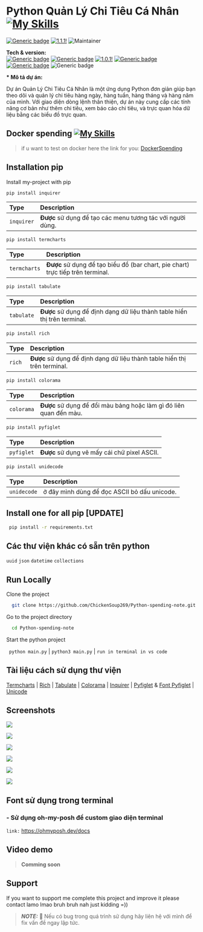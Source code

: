 # Python Quản Lý Chi Tiêu Cá Nhân [![My Skills](https://skillicons.dev/icons?i=python)](https://skillicons.dev)

[![Generic badge](https://img.shields.io/badge/StatusProject-OK-green.svg)](https://shields.io/) [![1.1.1!](https://img.shields.io/badge/Version-1.1.1-1abc9c.svg)](https://GitHub.com/Naereen/ama) ![Maintainer](https://img.shields.io/badge/Python-3.12-blue)

**Tech & version:**  
[![Generic badge](https://img.shields.io/badge/pyfiglet-1.0.2-green.svg)](https://shields.io/) [![Generic badge](https://img.shields.io/badge/termcharts-1.1.2-blue.svg)](https://shields.io/) [![1.0.1!](https://img.shields.io/badge/inquirer-3.4.0-1abc9c.svg)](https://GitHub.com/Naereen/ama) [![Generic badge](https://img.shields.io/badge/tabulate-0.9.0-red.svg)](https://shields.io/) [![Generic badge](https://img.shields.io/badge/rich-13.7.1-yellow.svg)](https://shields.io/) ![Generic badge](https://img.shields.io/badge/colorama-0.4.6-white.svg)

<strong>\* Mô tả dự án:</strong >

Dự án Quản Lý Chi Tiêu Cá Nhân là một ứng dụng Python đơn giản giúp bạn theo dõi và quản lý chi tiêu hàng ngày, hàng tuần, hàng tháng và hàng năm của mình. Với giao diện dòng lệnh thân thiện, dự án này cung cấp các tính năng cơ bản như thêm chi tiêu, xem báo cáo chi tiêu, và trực quan hóa dữ liệu bằng các biểu đồ trực quan.

## Docker spending [![My Skills](https://skillicons.dev/icons?i=docker)](https://skillicons.dev)

> if u want to test on docker here the link for you:
> [DockerSpending](https://hub.docker.com/r/zeroslayer/python-spending)

## Installation pip

Install my-project with pip

```bash
pip install inquirer
```

| Type       | Description                                                |
| :--------- | :--------------------------------------------------------- |
| `inquirer` | **Được** sử dụng để tạo các menu tương tác với người dùng. |

```bash
pip install termcharts
```

| Type         | Description                                                                     |
| :----------- | :------------------------------------------------------------------------------ |
| `termcharts` | **Được** sử dụng để tạo biểu đồ (bar chart, pie chart) trực tiếp trên terminal. |

```bash
pip install tabulate
```

| Type       | Description                                                               |
| :--------- | :------------------------------------------------------------------------ |
| `tabulate` | **Được** sử dụng để định dạng dữ liệu thành table hiển thị trên terminal. |

```bash
pip install rich
```

| Type   | Description                                                               |
| :----- | :------------------------------------------------------------------------ |
| `rich` | **Được** sử dụng để định dạng dữ liệu thành table hiển thị trên terminal. |

```bash
pip install colorama
```

| Type       | Description                                                        |
| :--------- | :----------------------------------------------------------------- |
| `colorama` | **Được** sử dụng để đổi màu bảng hoặc làm gì đó liên quan đến màu. |

```bash
pip install pyfiglet
```

| Type       | Description                                  |
| :--------- | :------------------------------------------- |
| `pyfiglet` | **Được** sử dụng vẽ mấy cái chữ pixel ASCII. |

```bash
pip install unidecode
```

| Type        | Description                                  |
| :---------- | :------------------------------------------- |
| `unidecode` | ở đây mình dùng để đọc ASCII bỏ dấu unicode. |

## Install one for all pip [UPDATE]

```bash
 pip install -r requirements.txt
```

## Các thư viện khác có sẵn trên python

`uuid`
`json`
`datetime`
`collections`

## Run Locally

Clone the project

```bash
  git clone https://github.com/ChickenSoup269/Python-spending-note.git
```

Go to the project directory

```bash
  cd Python-spending-note
```

Start the python project

` python main.py` | `python3 main.py` | `run in terminal in vs code`

## Tài liệu cách sử dụng thư viện

[Termcharts](https://pypi.org/project/termcharts/) |
[Rich](https://rich.readthedocs.io/en/stable/introduction.html) |
[Tabulate](https://pypi.org/project/tabulate/) |
[Colorama](https://pypi.org/project/colorama/) |
[Inquirer](https://python-inquirer.readthedocs.io/en/latest/installation.html) |
[Pyfiglet](https://pypi.org/project/pyfiglet/) & [Font Pyfiglet](http://www.figlet.org/examples.html) |
[Unicode](https://pypi.org/project/Unidecode/)

## Screenshots

<kbd><img src="./screenShot/Screenshot 2024-09-03 143537.png"></kbd>

<kbd><img src="./screenShot/Screenshot 2024-09-03 143550.png"></kbd>

<kbd><img src="./screenShot/Screenshot 2024-09-03 143557.png"></kbd>

<kbd><img src="./screenShot/Screenshot 2024-09-03 143622.png"></kbd>

<kbd><img src="./screenShot/Screenshot 2024-09-03 143629.png"></kbd>

<kbd><img src="./screenShot/image.png"></kbd>

## Font sử dụng trong terminal

### - Sử dụng oh-my-posh để custom giao diện terminal

`link:` https://ohmyposh.dev/docs

>

## Video demo

> **Comming soon**

## Support

If you want to support me complete this project and improve it please contact lamo lmao bruh bruh nah just kidding =))

> **_NOTE:_** 🔴 Nếu có bug trong quá trình sử dụng hãy liên hệ với mình để fix vấn đề ngay lập tức.
